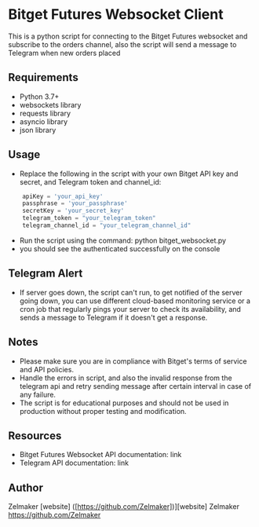 # Bitget Futures Websocket Client

This is a python script for connecting to the Bitget Futures websocket and subscribe to the orders channel, also the script will send a message to Telegram when new orders placed

## Requirements
- Python 3.7+
- websockets library
- requests library
- asyncio library
- json library

## Usage
- Replace the following in the script with your own Bitget API key and secret, and Telegram token and channel_id:
```python
    apiKey = 'your_api_key'
    passphrase = 'your_passphrase'
    secretKey = 'your_secret_key'
    telegram_token = "your_telegram_token"
    telegram_channel_id = "your_telegram_channel_id"
```
- Run the script using the command:
python bitget_websocket.py
- you should see the authenticated successfully on the console

## Telegram Alert
- If server goes down, the script can't run, to get notified of the server going down, you can use different cloud-based monitoring service or a cron job that regularly pings your server to check its availability, and sends a message to Telegram if it doesn't get a response.

## Notes
- Please make sure you are in compliance with Bitget's terms of service and API policies.
- Handle the errors in script, and also the invalid response from the telegram api and retry sending message after certain interval in case of any failure.
- The script is for educational purposes and should not be used in production without proper testing and modification.

## Resources
- Bitget Futures Websocket API documentation: link
- Telegram API documentation: link

## Author
Zelmaker [website] ([https://github.com/Zelmaker])][website]
Zelmaker https://github.com/Zelmaker
